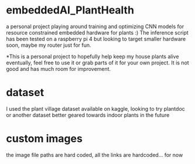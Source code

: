 # embeddedAI_PlantHealth
a personal project playing around training and optimizing CNN models for resource constrained embedded hardware for plants :) The inference script has been tested on a raspberry pi 4 but looking to target smaller hardware soon, maybe my router just for fun.

*This is a personal project to hopefully help keep my house plants alive eventually, feel free to use it or grab parts of it for your own project. It is not good and has much room for improvement. 

# dataset
I used the plant village dataset available on kaggle, looking to try plantdoc or another dataset better geared towards indoor plants in the future 

# custom images
the image file paths are hard coded, all the links are hardcoded... for now 
